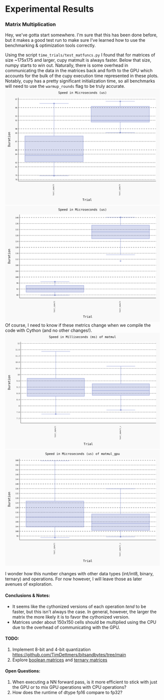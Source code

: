 # Experimental Results

### Matrix Multiplication
Hey, we've gotta start somewhere. I'm sure that this has been done before, but it makes a good test run to make sure I've learned how to use the benchmarking & optimization tools correctly.

Using the script `time_trials/test_matfuncs.py` I found that for matrices of size ~175x175 and larger, cupy matmult is always faster. Below that size, numpy starts to win out. Naturally, there is some overhead in communicating the data in the matrices back and forth to the GPU which accounts for the bulk of the cupy execution time represented in these plots. Notably, cupy has a pretty significant initialization time, so all benchmarks will need to use the `warmup_rounds` flag to be truly accurate.
![150x150](../blob/benchmark_matmul_150.svg)
![175x175](../blob/benchmark_matmul_175.svg)
Of course, I need to know if these metrics change when we compile the code with Cython (and no other changes!).
![1000x1000](../blob/benchmark_matmul_1000_cpu.svg)
![1000x1000](../blob/benchmark_matmul_1000_gpu.svg)

I wonder how this number changes with other data types (int/int8, binary, ternary) and operations. For now however, I will leave those as later avenues of exploration.
#### Conclusions & Notes:
 - It seems like the cythonized versions of each operation *tend* to be faster, but this isn't always the case. In general, however, the larger the matrix the more likely it is to favor the cythonized version.
 - Matrices under about 150x150 cells should be multiplied using the CPU due to the overhead of communicating with the GPU.

#### TODO:
1. Implement 8-bit and 4-bit quantization https://github.com/TimDettmers/bitsandbytes/tree/main
2. Explore [boolean matrices](https://stackoverflow.com/questions/18447321/binary-matrix-multiplication-bit-twiddling-hack) and [ternary matrices](https://github.com/google/gemmlowp)

#### Open Questions:
1. When executing a NN forward pass, is it more efficient to stick with just the GPU or to mix GPU operations with CPU operations?
2. How does the runtime of dtype fp16 compare to fp32?